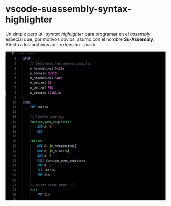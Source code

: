 # vscode-suassembly-syntax-highlighter

Un simple pero útil _syntax highlighter_ para programar en el _assembly_ especial que, por motivos obvios, asumo con el nombre **Su-Assembly**. Afecta a los archivos con extensión `.suasm`.

![muestra](https://raw.githubusercontent.com/3rdPix/vscode-suassembly-syntax-highlighter/refs/heads/main/images/muestra.png)
